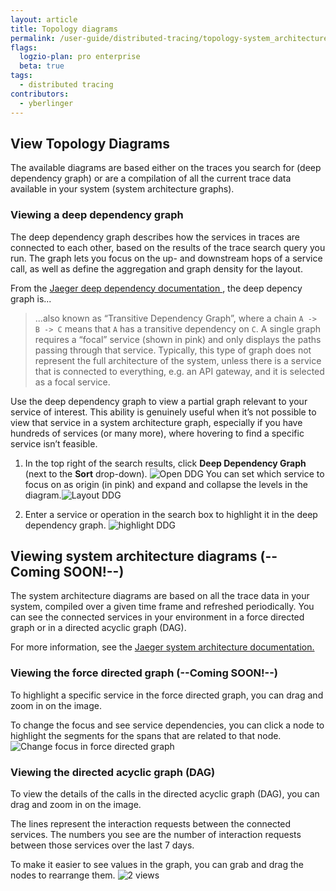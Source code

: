 ```yaml
---
layout: article
title: Topology diagrams
permalink: /user-guide/distributed-tracing/topology-system_architecture
flags:
  logzio-plan: pro enterprise
  beta: true
tags:
  - distributed tracing
contributors:
  - yberlinger
---
```


## View Topology Diagrams   
The available diagrams are based either on the traces you search for (deep dependency graph) or are a compilation of all the current trace data available in your system (system architecture graphs).

### Viewing a deep dependency graph
The deep dependency graph describes how the services in traces are connected to each other, based on the results of the trace search query you run.  The graph lets you focus on the up- and downstream hops of a service call, as well as define the aggregation and graph density for the  layout. 

From the <a href="https://www.jaegertracing.io/docs/latest/features/#deep-dependency-graph" target="_blank">Jaeger deep dependency documentation <i class="fas fa-external-link-alt"></i> </a>, the deep depency graph is...

> ...also known as “Transitive Dependency Graph”, where a chain `A -> B -> C` means that `A` has a transitive dependency  on `C`. A single graph requires a “focal” service (shown in pink) and only displays the paths passing through that service. Typically, this type of graph does not represent the full architecture of the system, unless there is a service that is connected to everything, e.g. an API gateway, and it is selected as a focal service.

Use the deep dependency graph to view a partial graph relevant to your service of interest. 
This ability is genuinely useful when it’s not possible to view that service in a system architecture graph, especially if you have hundreds of services (or many more), where hovering to find a specific service isn’t feasible. 

1. In the top right of the search results, click **Deep Dependency Graph** (next to the **Sort** drop-down).
     ![Open DDG](https://dytvr9ot2sszz.cloudfront.net/logz-docs/distributed-tracing/open-ddg.png) You can set which service to focus on as origin (in pink) and expand and collapse the levels in the diagram.![Layout DDG](https://dytvr9ot2sszz.cloudfront.net/logz-docs/distributed-tracing/deep_depend_graph-layout2.png)

2. Enter a service or operation in the search box to highlight it in the deep dependency graph.
![highlight DDG](https://dytvr9ot2sszz.cloudfront.net/logz-docs/distributed-tracing/ddgraph_highligh.png)

 
## Viewing system architecture diagrams   (--Coming SOON!--)
The system architecture diagrams are based on all the trace data in your system, compiled over a given time frame and refreshed periodically. You can see the connected services in your environment in a force directed graph or in a directed acyclic graph (DAG). 

For more information, see the <a href = "https://www.jaegertracing.io/docs/1.20/features/#system-architecture" target="_blank">Jaeger system architecture documentation. </a> 

### Viewing the force directed graph  (--Coming SOON!--)
To highlight a specific service in the force directed graph, you can drag and zoom in on the image. 

To change the focus and see service dependencies, you can click a node to highlight the segments for the spans that are related to that node.
![Change focus in force directed graph](https://dytvr9ot2sszz.cloudfront.net/logz-docs/distributed-tracing/fgraph-animated.gif)

### Viewing the directed acyclic graph (DAG)
To view the details of the calls in the directed acyclic graph (DAG), you can drag and zoom in on the image. 

The lines represent the interaction requests between the connected services. The numbers you see are the number of interaction requests between those services over the last 7 days.

To make it easier to see values in the graph, you can grab and drag the nodes to rearrange them.
![2 views](https://dytvr9ot2sszz.cloudfront.net/logz-docs/distributed-tracing/dist_tr-dag-2views.png)